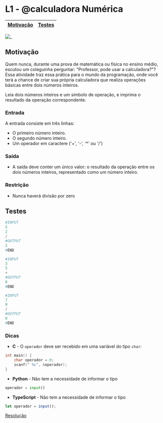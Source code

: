 # L1 - @calculadora Numérica

<!-- toch -->
[Motivação](#motivação) | [Testes](#testes)
-- | --
<!-- toch -->

![_](https://raw.githubusercontent.com/qxcodefup/arcade/master/base/calculadora/cover.jpg)

## Motivação

Quem nunca, durante uma prova de matemática ou física no ensino médio, escutou um coleguinha perguntar: "Professor, pode usar a calculadora?"? Essa atividade traz essa prática para o mundo da programação, onde você terá a chance de criar sua própria calculadora que realiza operações básicas entre dois números inteiros.


Leia dois números inteiros e um símbolo de operação, e imprima o resultado da operação correspondente.

### Entrada

A entrada consiste em três linhas:

- O primeiro número inteiro.
- O segundo número inteiro.
- Um operador em caractere ('+', '-', '*' ou '/')

### Saída

* A saída deve conter um único valor: o resultado da operação entre os dois números inteiros, representado como um número inteiro.

### Restrição

- Nunca haverá divisão por zero

## Testes

``` py
#INPUT
5
2
/
#OUTPUT
2
#END
```

```py
#INPUT
3
5
+
#OUTPUT
8
#END
```

```py
#INPUT
7
9
/
#OUTPUT
0
#END
```

### Dicas

- **C** - O `operador` deve ser recebido em uma variável do tipo `char`:
```c
int main() {
    char operador = 0;
    scanf(" %c", &operador);
}
```

- **Python** - Não tem a necessidade de informar o tipo
``` python
operador = input()
```

- **TypeScript** - Não tem a necessidade de informar o tipo
``` ts
let operador = input();
```

[Resolução](https://www.youtube.com/watch?v=W5JJ_NccMkM)
